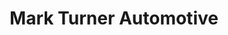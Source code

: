 ---
title: "Mark Turner Automotive"
url: /saint-johnsbury/mark-turner-automotive/
shop: Autowerkstatt
---